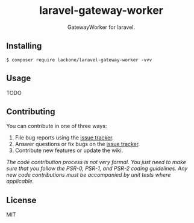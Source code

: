 <h1 align="center"> laravel-gateway-worker </h1>

<p align="center"> GatewayWorker for laravel.</p>


## Installing

```shell
$ composer require lackone/laravel-gateway-worker -vvv
```

## Usage

TODO

## Contributing

You can contribute in one of three ways:

1. File bug reports using the [issue tracker](https://github.com/lackone/laravel-gateway-worker/issues).
2. Answer questions or fix bugs on the [issue tracker](https://github.com/lackone/laravel-gateway-worker/issues).
3. Contribute new features or update the wiki.

_The code contribution process is not very formal. You just need to make sure that you follow the PSR-0, PSR-1, and PSR-2 coding guidelines. Any new code contributions must be accompanied by unit tests where applicable._

## License

MIT